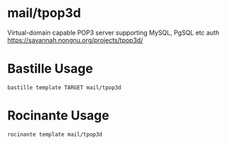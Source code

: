 # mail/tpop3d
Virtual-domain capable POP3 server supporting MySQL, PgSQL etc auth
https://savannah.nongnu.org/projects/tpop3d/

# Bastille Usage
```shell
bastille template TARGET mail/tpop3d
```

# Rocinante Usage
```shell
rocinante template mail/tpop3d
```
